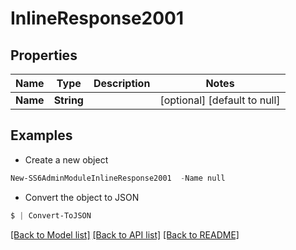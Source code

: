 # InlineResponse2001
## Properties

Name | Type | Description | Notes
------------ | ------------- | ------------- | -------------
**Name** | **String** |  | [optional] [default to null]

## Examples

- Create a new object
```powershell
New-SS6AdminModuleInlineResponse2001  -Name null
```

- Convert the object to JSON
```powershell
$ | Convert-ToJSON
```


[[Back to Model list]](../README.md#documentation-for-models) [[Back to API list]](../README.md#documentation-for-api-endpoints) [[Back to README]](../README.md)

